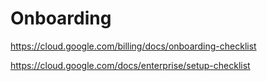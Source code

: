 # Onboarding

https://cloud.google.com/billing/docs/onboarding-checklist

https://cloud.google.com/docs/enterprise/setup-checklist

